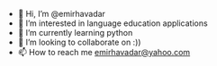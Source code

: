 - 👋 Hi, I’m @emirhavadar
- 👀 I’m interested in language education applications
- 🌱 I’m currently learning python
- 💞️ I’m looking to collaborate on :))
- 📫 How to reach me emirhavadar@yahoo.com

